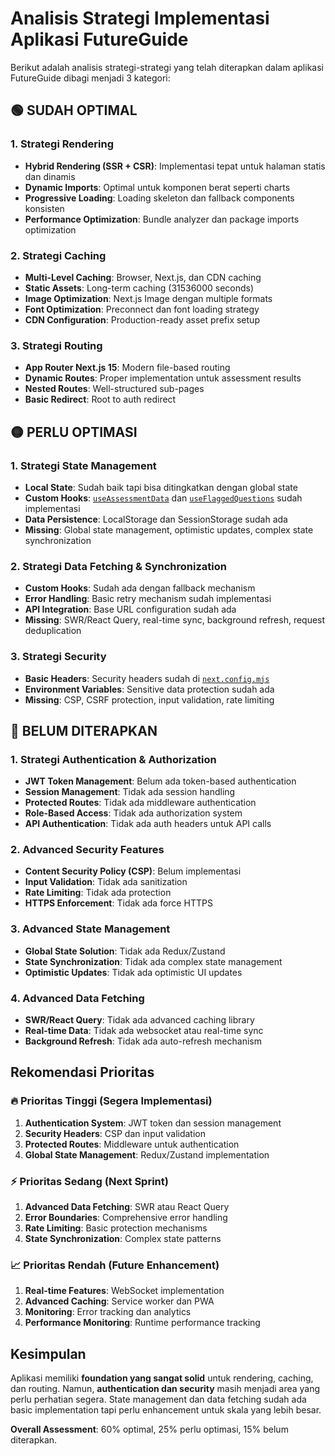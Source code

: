 # Analisis Strategi Implementasi Aplikasi FutureGuide

Berikut adalah analisis strategi-strategi yang telah diterapkan dalam aplikasi FutureGuide dibagi menjadi 3 kategori:

## 🟢 SUDAH OPTIMAL

### 1. Strategi Rendering
- **Hybrid Rendering (SSR + CSR)**: Implementasi tepat untuk halaman statis dan dinamis
- **Dynamic Imports**: Optimal untuk komponen berat seperti charts
- **Progressive Loading**: Loading skeleton dan fallback components konsisten
- **Performance Optimization**: Bundle analyzer dan package imports optimization

### 2. Strategi Caching
- **Multi-Level Caching**: Browser, Next.js, dan CDN caching
- **Static Assets**: Long-term caching (31536000 seconds)
- **Image Optimization**: Next.js Image dengan multiple formats
- **Font Optimization**: Preconnect dan font loading strategy
- **CDN Configuration**: Production-ready asset prefix setup

### 3. Strategi Routing
- **App Router Next.js 15**: Modern file-based routing
- **Dynamic Routes**: Proper implementation untuk assessment results
- **Nested Routes**: Well-structured sub-pages
- **Basic Redirect**: Root to auth redirect

## 🟡 PERLU OPTIMASI

### 1. Strategi State Management
- **Local State**: Sudah baik tapi bisa ditingkatkan dengan global state
- **Custom Hooks**: [`useAssessmentData`](src/hooks/useAssessmentData.ts:17) dan [`useFlaggedQuestions`](src/hooks/useFlaggedQuestions.tsx:13) sudah implementasi
- **Data Persistence**: LocalStorage dan SessionStorage sudah ada
- **Missing**: Global state management, optimistic updates, complex state synchronization

### 2. Strategi Data Fetching & Synchronization
- **Custom Hooks**: Sudah ada dengan fallback mechanism
- **Error Handling**: Basic retry mechanism sudah implementasi
- **API Integration**: Base URL configuration sudah ada
- **Missing**: SWR/React Query, real-time sync, background refresh, request deduplication

### 3. Strategi Security
- **Basic Headers**: Security headers sudah di [`next.config.mjs`](next.config.mjs:61-147)
- **Environment Variables**: Sensitive data protection sudah ada
- **Missing**: CSP, CSRF protection, input validation, rate limiting

## 🔴 BELUM DITERAPKAN

### 1. Strategi Authentication & Authorization
- **JWT Token Management**: Belum ada token-based authentication
- **Session Management**: Tidak ada session handling
- **Protected Routes**: Tidak ada middleware authentication
- **Role-Based Access**: Tidak ada authorization system
- **API Authentication**: Tidak ada auth headers untuk API calls

### 2. Advanced Security Features
- **Content Security Policy (CSP)**: Belum implementasi
- **Input Validation**: Tidak ada sanitization
- **Rate Limiting**: Tidak ada protection
- **HTTPS Enforcement**: Tidak ada force HTTPS

### 3. Advanced State Management
- **Global State Solution**: Tidak ada Redux/Zustand
- **State Synchronization**: Tidak ada complex state management
- **Optimistic Updates**: Tidak ada optimistic UI updates

### 4. Advanced Data Fetching
- **SWR/React Query**: Tidak ada advanced caching library
- **Real-time Data**: Tidak ada websocket atau real-time sync
- **Background Refresh**: Tidak ada auto-refresh mechanism

## Rekomendasi Prioritas

### 🔥 Prioritas Tinggi (Segera Implementasi)
1. **Authentication System**: JWT token dan session management
2. **Security Headers**: CSP dan input validation
3. **Protected Routes**: Middleware untuk authentication
4. **Global State Management**: Redux/Zustand implementation

### ⚡ Prioritas Sedang (Next Sprint)
1. **Advanced Data Fetching**: SWR atau React Query
2. **Error Boundaries**: Comprehensive error handling
3. **Rate Limiting**: Basic protection mechanisms
4. **State Synchronization**: Complex state patterns

### 📈 Prioritas Rendah (Future Enhancement)
1. **Real-time Features**: WebSocket implementation
2. **Advanced Caching**: Service worker dan PWA
3. **Monitoring**: Error tracking dan analytics
4. **Performance Monitoring**: Runtime performance tracking

## Kesimpulan

Aplikasi memiliki **foundation yang sangat solid** untuk rendering, caching, dan routing. Namun, **authentication dan security** masih menjadi area yang perlu perhatian segera. State management dan data fetching sudah ada basic implementation tapi perlu enhancement untuk skala yang lebih besar.

**Overall Assessment**: 60% optimal, 25% perlu optimasi, 15% belum diterapkan.